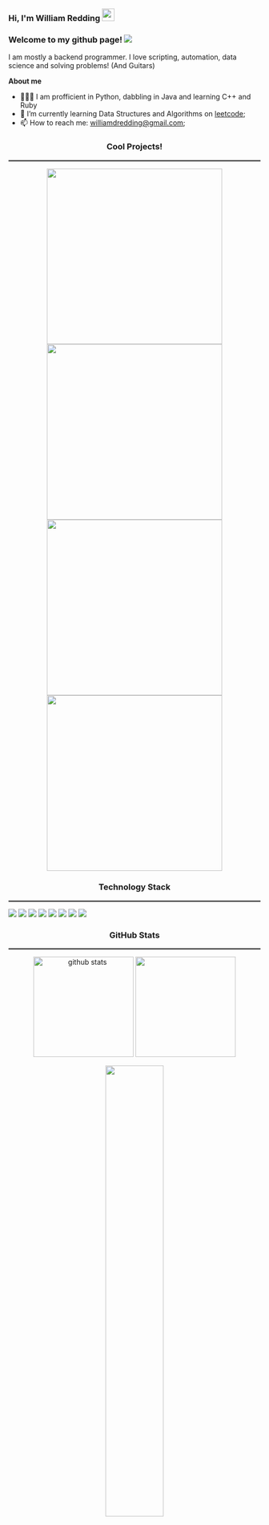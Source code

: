 ### Hi, I'm William Redding</a> <img src="https://media.giphy.com/media/hvRJCLFzcasrR4ia7z/giphy.gif" width="25px">

### Welcome to my github page! ![](https://visitor-badge.glitch.me/badge?page_id=Spacerulerwill/Spacerulerwill)

I am mostly a backend programmer. I love scripting, automation, data science and solving problems! (And Guitars)

**About me** 
- 👨🏻‍💻 I am profficient in Python, dabbling in Java and learning C++ and Ruby
- 🚀 I’m currently learning Data Structures and Algorithms on [leetcode](https://leetcode.com/spacerulerwill);
- 📫 How to reach me: williamdredding@gmail.com;

<h3 align="center">Cool Projects!</h3>

<hr style="border:1px solid gray"> </hr>

<p align="center">
    <a href="https://github.com/Spacerulerwill/WORDLE"> <img src="https://github-readme-stats.vercel.app/api/pin/?username=Spacerulerwill&repo=WORDLE&theme=dark" width="350"/></a> 
    <a href="https://github.com/Spacerulerwill/CSGO-Case-Bot"> <img src="https://github-readme-stats.vercel.app/api/pin/?username=Spacerulerwill&repo=CSGO-Case-Bot&theme=dark" width="350"/></a>
    <a href="https://github.com/Spacerulerwill/Algorithms"> <img src="https://github-readme-stats.vercel.app/api/pin/?username=Spacerulerwill&repo=Algorithms&theme=dark" width="350"/></a>
    <a href="https://github.com/Spacerulerwill/YT-WAV"> <img src="https://github-readme-stats.vercel.app/api/pin/?username=Spacerulerwill&repo=YT-WAV&theme=dark" width="350"/></a>
</p>                                                                                                                                               

<h3 align="center">Technology Stack</h3>

<hr style="border:1px solid gray"> </hr>

<p align="left>
    <a href="https://www.google.xom">
        <img src="https://img.shields.io/badge/Visual%20Studio%20Code-0078d7.svg?style=for-the-badge&logo=visual-studio-code&logoColor=white"/>
        <img src="https://img.shields.io/badge/c++-%2300599C.svg?style=for-the-badge&logo=c%2B%2B&logoColor=white"/>
        <img src="https://img.shields.io/badge/java-%23ED8B00.svg?style=for-the-badge&logo=java&logoColor=white"/>
        <img src="https://img.shields.io/badge/python-3670A0?style=for-the-badge&logo=python&logoColor=ffdd54"/>
        <img src="https://img.shields.io/badge/ruby-%23CC342D.svg?style=for-the-badge&logo=ruby&logoColor=white"/> 
        <img src="https://img.shields.io/badge/Windows-0078D6?style=for-the-badge&logo=windows&logoColor=white"/>                                                       <img src="https://img.shields.io/badge/github-%23121011.svg?style=for-the-badge&logo=github&logoColor=white"/>                                                   <img src="https://img.shields.io/badge/MongoDB-%234ea94b.svg?style=for-the-badge&logo=mongodb&logoColor=white"/>
    </a>
                                                                                                                                            
</p>

<h3 align="center">GitHub Stats</h3>

<hr style="border:1px solid gray"> </hr>

<p align="center">
    <img src="https://github-readme-stats.vercel.app/api?username=Spacerulerwill&show_icons=true&theme=gotham" alt="github stats" height="200"/>
    <img src="https://github-readme-stats.vercel.app/api/top-langs/?username=Spacerulerwill&theme=radical" height="200"/>
</p>

<p align="center">
    <img src="https://github-readme-streak-stats.herokuapp.com/?user=Spacerulerwill&theme=radical" width="48%" align="center">
</p>



    
